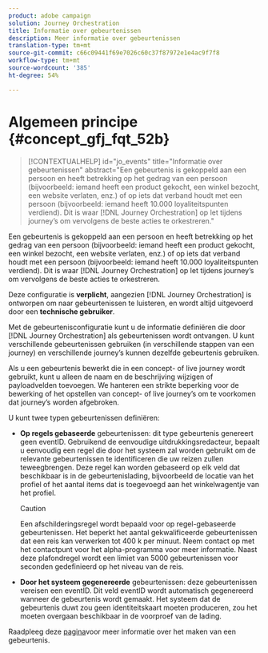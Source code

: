 ```yaml
---
product: adobe campaign
solution: Journey Orchestration
title: Informatie over gebeurtenissen
description: Meer informatie over gebeurtenissen
translation-type: tm+mt
source-git-commit: c66c09441f69e7026c60c37f87972e1e4ac9f7f8
workflow-type: tm+mt
source-wordcount: '385'
ht-degree: 54%

---
```



# Algemeen principe {#concept_gfj_fqt_52b}

>[!CONTEXTUALHELP]
>id="jo_events"
>title="Informatie over gebeurtenissen"
>abstract="Een gebeurtenis is gekoppeld aan een persoon en heeft betrekking op het gedrag van een persoon (bijvoorbeeld: iemand heeft een product gekocht, een winkel bezocht, een website verlaten, enz.) of op iets dat verband houdt met een persoon (bijvoorbeeld: iemand heeft 10.000 loyaliteitspunten verdiend). Dit is waar [!DNL Journey Orchestration] op let tijdens journey’s om vervolgens de beste acties te orkestreren."

Een gebeurtenis is gekoppeld aan een persoon en heeft betrekking op het gedrag van een persoon (bijvoorbeeld: iemand heeft een product gekocht, een winkel bezocht, een website verlaten, enz.) of op iets dat verband houdt met een persoon (bijvoorbeeld: iemand heeft 10.000 loyaliteitspunten verdiend). Dit is waar [!DNL Journey Orchestration] op let tijdens journey’s om vervolgens de beste acties te orkestreren.

Deze configuratie is **verplicht**, aangezien [!DNL Journey Orchestration] is ontworpen om naar gebeurtenissen te luisteren, en wordt altijd uitgevoerd door een **technische gebruiker**.

Met de gebeurtenisconfiguratie kunt u de informatie definiëren die door [!DNL Journey Orchestration] als gebeurtenissen wordt ontvangen. U kunt verschillende gebeurtenissen gebruiken (in verschillende stappen van een journey) en verschillende journey’s kunnen dezelfde gebeurtenis gebruiken.

Als u een gebeurtenis bewerkt die in een concept- of live journey wordt gebruikt, kunt u alleen de naam en de beschrijving wijzigen of payloadvelden toevoegen. We hanteren een strikte beperking voor de bewerking of het opstellen van concept- of live journey’s om te voorkomen dat journey’s worden afgebroken.

U kunt twee typen gebeurtenissen definiëren:

* **Op regels gebaseerde** gebeurtenissen: dit type gebeurtenis genereert geen eventID. Gebruikend de eenvoudige uitdrukkingsredacteur, bepaalt u eenvoudig een regel die door het systeem zal worden gebruikt om de relevante gebeurtenissen te identificeren die uw reizen zullen teweegbrengen. Deze regel kan worden gebaseerd op elk veld dat beschikbaar is in de gebeurtenislading, bijvoorbeeld de locatie van het profiel of het aantal items dat is toegevoegd aan het winkelwagentje van het profiel.

   >[!CAUTION]
   >
   >Een afschilderingsregel wordt bepaald voor op regel-gebaseerde gebeurtenissen. Het beperkt het aantal gekwalificeerde gebeurtenissen dat een reis kan verwerken tot 400 k per minuut. Neem contact op met het contactpunt voor het alpha-programma voor meer informatie. Naast deze plafondregel wordt een limiet van 5000 gebeurtenissen voor seconden gedefinieerd op het niveau van de reis.

* **Door het systeem gegenereerde** gebeurtenissen: deze gebeurtenissen vereisen een eventID. Dit veld eventID wordt automatisch gegenereerd wanneer de gebeurtenis wordt gemaakt. Het systeem dat de gebeurtenis duwt zou geen identiteitskaart moeten produceren, zou het moeten overgaan beschikbaar in de voorproef van de lading.

Raadpleeg deze [pagina](../event/about-creating.md)voor meer informatie over het maken van een gebeurtenis.


